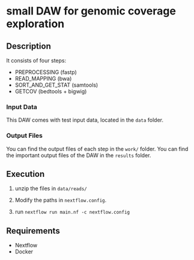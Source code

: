 # small DAW for genomic coverage exploration

## Description

It consists of four steps:
- PREPROCESSING (fastp)
- READ_MAPPING (bwa)
- SORT_AND_GET_STAT (samtools)
- GETCOV (bedtools + bigwig)

### Input Data

This DAW comes with test input data, located in the `data` folder.

### Output Files

You can find the output files of each step in the `work/` folder.
You can find the important output files of the DAW in the `results` folder.

## Execution

1) unzip the files in `data/reads/`

2) Modify the paths in `nextflow.config`.

3) run `nextflow run main.nf -c nextflow.config`

## Requirements 

- Nextflow
- Docker
